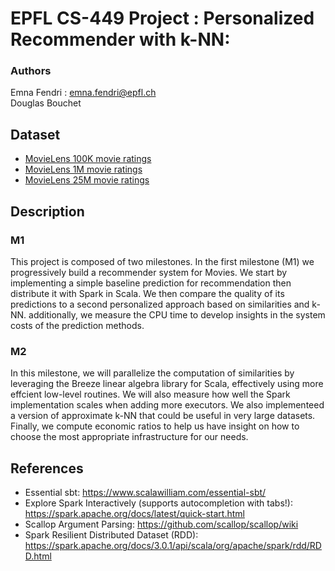 # EPFL CS-449 Project : Personalized Recommender with k-NN:
### Authors 
Emna Fendri : emna.fendri@epfl.ch  
Douglas Bouchet
## Dataset
* [MovieLens 100K movie ratings](https://grouplens.org/datasets/movielens/100k/)
* [MovieLens 1M movie ratings](https://grouplens.org/datasets/movielens/1m/)
* [MovieLens 25M movie ratings](https://grouplens.org/datasets/movielens/25m/)


## Description
### M1
This project is composed of two milestones. In the first milestone (M1) we progressively build a recommender system for Movies. We start by implementing a simple baseline prediction for recommendation then distribute it with Spark in Scala. We then compare the quality of its predictions to a second personalized approach based on similarities and k-NN. additionally, we measure the CPU time to develop insights in the system costs of the prediction methods.

### M2
In this milestone, we will parallelize the computation of similarities by leveraging the Breeze linear algebra library for Scala, effectively using more effcient low-level routines. We will also measure how well the Spark implementation scales when adding more executors. We also implementeed a version of approximate k-NN that could be useful in very large datasets. Finally, we compute economic ratios to help us have insight on how to choose the most appropriate infrastructure for our needs.

## References
- Essential sbt: https://www.scalawilliam.com/essential-sbt/  
- Explore Spark Interactively (supports autocompletion with tabs!): https://spark.apache.org/docs/latest/quick-start.html
- Scallop Argument Parsing: https://github.com/scallop/scallop/wiki
- Spark Resilient Distributed Dataset (RDD): https://spark.apache.org/docs/3.0.1/api/scala/org/apache/spark/rdd/RDD.html
